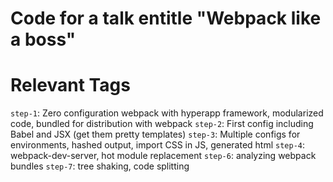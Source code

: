 # Code for a talk entitle "Webpack like a boss"

# Relevant Tags

`step-1`: Zero configuration webpack with hyperapp framework, modularized code, bundled for distribution with webpack
`step-2`: First config including Babel and JSX (get them pretty templates)
`step-3`: Multiple configs for environments, hashed output, import CSS in JS, generated html
`step-4`: webpack-dev-server, hot module replacement
`step-6`: analyzing webpack bundles
`step-7`: tree shaking, code splitting